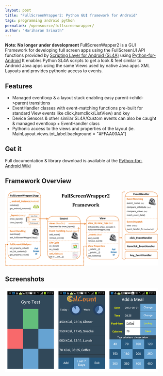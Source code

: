 ```yaml
---
layout: post
title: "FullScreenWrapper2: Python GUI framework for Android"
tags: programming android python
permalink: /opensource/fullscreenwrapper/
author: "Hariharan Srinath"
---
```

**Note: No longer under development** FullScreenWapper2 is a GUI Framework for developing full screen apps using the FullScreenUI API functions provided by 
[Scripting Layer for Android (SL4A)](https://code.google.com/p/android-scripting/) using [Python-for-Android](Shttps://code.google.com/p/python-for-android/)
It enables Python SL4A scripts to get a look & feel similar to Android Java apps using the same Views used by native
Java apps XML Layouts and provides pythonic access to events.

Features
--------
- Managed eventloop & a layout stack enabling easy parent->child->parent transitions
- EventHandler classes with event-matching functions pre-built for standard View events like click,itemclick(ListView) and key
- Device Sensors & other similar SL4A/Custom events can also be caught & managed eventloop + EventHandler class
- Pythonic access to the views and properties of the layout (ie. MainLayout.views.txt_label.background = "#FFAA00AA")

Get it
------
Full documentation & library download is available at the [Python-for-Android Wiki](https://code.google.com/p/python-for-android/wiki/fullscreenwrapper2)

Framework Overview
------------------
![FullScreenWrapper2 framework design](/assets/images/fullscreenwrapper2/fullscreenwrapper2.png)

Screenshots
-----------
![FullScreenWrapper2 Demo Screenshots](/assets/images/fullscreenwrapper2/fullscreenwrapper2_demo_screenshots.png)
